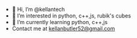 - 👋 Hi, I’m @kellantech
- 👀 I’m interested in python, c++,js, rubik's cubes
- 🌱 I’m currently learning python, c++,js
- Contact me at kellanbutler52@gmail.com
